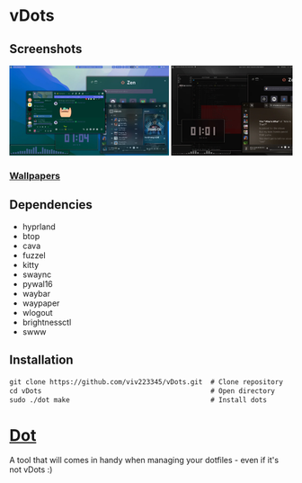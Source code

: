 # vDots

## Screenshots
<div style="width: 100%; overflow-x: auto; white-space: nowrap;">
  <img src="media/screenshots/aquaMonterey.webp" height="160">
  <img src="media/screenshots/blackMonterey.webp" height="160">
  <img src="media/screenshots/blueGlowRoad.webp" height="160">
  <img src="media/screenshots/blueMojave.webp" height="160">
  <img src="media/screenshots/goldenDusk.webp" height="160">
  <img src="media/screenshots/goldenDuskTiled.webp" height="160">
  <img src="media/screenshots/greenPrarie.webp" height="160">
  <img src="media/screenshots/greenPrarie2.webp" height="160">
  <img src="media/screenshots/mintTiled.webp" height="160">
  <img src="media/screenshots/nitroNeon.webp" height="160">
  <img src="media/screenshots/raidenPurple.webp" height="160">
  <img src="media/screenshots/volcanicMoon.webp" height="160">
</div>

### [Wallpapers](media/wallpapers/)

## Dependencies
- hyprland
- btop
- cava
- fuzzel
- kitty
- swaync
- pywal16
- waybar
- waypaper
- wlogout
- brightnessctl
- swww

## Installation
```
git clone https://github.com/viv223345/vDots.git  # Clone repository
cd vDots                                          # Open directory
sudo ./dot make                                   # Install dots
```
# [Dot](dot.md)
A tool that will comes in handy when managing your dotfiles - even if it's not vDots :)
